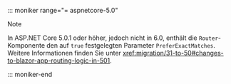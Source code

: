 ::: moniker range="= aspnetcore-5.0"

> [!NOTE]
> In ASP.NET Core 5.0.1 oder höher, jedoch nicht in 6.0, enthält die `Router`-Komponente den auf `true` festgelegten Parameter `PreferExactMatches`. Weitere Informationen finden Sie unter <xref:migration/31-to-50#changes-to-blazor-app-routing-logic-in-501>.

::: moniker-end
